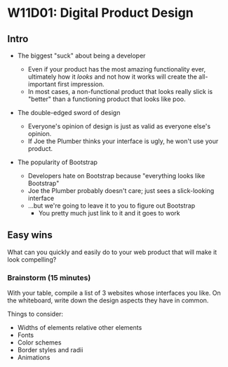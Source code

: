 # W11D01: Digital Product Design

## Intro

- The biggest "suck" about being a developer
  - Even if your product has the most amazing functionality ever, ultimately how it *looks* and not how it works will create the all-important first impression.
  - In most cases, a non-functional product that looks really slick is "better" than a functioning product that looks like poo.

- The double-edged sword of design
  - Everyone's opinion of design is just as valid as everyone else's opinion.
  - If Joe the Plumber thinks your interface is ugly, he won't use your product.

- The popularity of Bootstrap
  - Developers hate on Bootstrap because "everything looks like Bootstrap"
  - Joe the Plumber probably doesn't care; just sees a slick-looking interface
  - ...but we're going to leave it to you to figure out Bootstrap
    - You pretty much just link to it and it goes to work

## Easy wins

What can you quickly and easily do to your web product that will make it look compelling?

### Brainstorm (15 minutes)

With your table, compile a list of 3 websites whose interfaces you like. On the whiteboard, write down the design aspects they have in common.

Things to consider:
  - Widths of elements relative other elements
  - Fonts
  - Color schemes
  - Border styles and radii
  - Animations
